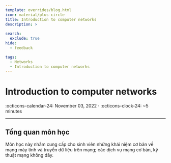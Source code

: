 ```yaml
---
template: overrides/blog.html
icon: material/plus-circle
title: Introduction to computer networks 
description: >
  
search:
  exclude: true
hide:
  - feedback

tags:
  - Networks
  - Introduction to computer networks
---
```


# __Introduction to computer networks__

<span>
:octicons-calendar-24: November 03, 2022 ·
:octicons-clock-24: ~5 minutes

</span>

---

## __Tổng quan môn học__

Môn học này nhằm cung cấp cho sinh viên những khái niệm cơ bản về mạng máy tính và truyền dữ liệu trên mạng; các dịch vụ mạng cơ bản, kỹ thuật mạng không dây.
